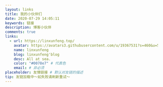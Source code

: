 ```yaml
---
layout: links
title: 我的小伙伴们
date: 2020-07-29 14:05:11
keywords: 链接
description: 博客小伙伴
comments: true
links:
  - url: https://linxunfeng.top/
    avatar: https://avatars3.githubusercontent.com/u/19367531?s=460&u=50f180a9aead4aaf6b0eeba3ec83ea336416bf14&v=4.jpg
    name: linxunfeng
    blog: linxunfeng'blog
    desc: All at sea.
    color: "#0078e7" # 代表色
    email: # 非必须
placeholder: 友情链接 # 默认对友链的描述
tip: 友链加载中～如失败请刷新重试～
---
```

